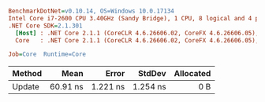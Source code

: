 ``` ini

BenchmarkDotNet=v0.10.14, OS=Windows 10.0.17134
Intel Core i7-2600 CPU 3.40GHz (Sandy Bridge), 1 CPU, 8 logical and 4 physical cores
.NET Core SDK=2.1.301
  [Host] : .NET Core 2.1.1 (CoreCLR 4.6.26606.02, CoreFX 4.6.26606.05), 64bit RyuJIT
  Core   : .NET Core 2.1.1 (CoreCLR 4.6.26606.02, CoreFX 4.6.26606.05), 64bit RyuJIT

Job=Core  Runtime=Core  

```
| Method |     Mean |    Error |   StdDev | Allocated |
|------- |---------:|---------:|---------:|----------:|
| Update | 60.91 ns | 1.221 ns | 1.254 ns |       0 B |
